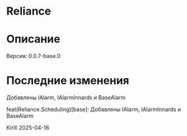 # Reliance

# Описание

Версия: 0.0.7-base.0

# Последние изменения
Добавлены IAlarm, IAlarmInnards и BaseAlarm

feat(Reliance.Scheduling)[base]: Добавлены IAlarm, IAlarmInnards и BaseAlarm

Kirill
2025-04-16
